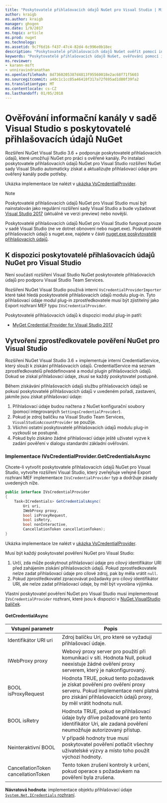 ```yaml
---
title: "Poskytovatelé přihlašovacích údajů NuGet pro Visual Studio | Microsoft Docs"
author: kraigb
ms.author: kraigb
manager: ghogen
ms.date: 1/9/2017
ms.topic: article
ms.prod: nuget
ms.technology: 
ms.assetid: 9c7f6d16-f437-47c4-82d4-6c996e0b18ec
description: "Poskytovatelé přihlašovacích údajů NuGet ověřit pomocí informačních kanálů implementací rozhraní IVsCredentialProvider v rozšíření sady Visual Studio."
keywords: "Poskytovatelé přihlašovacích údajů NuGet, ověřování pomocí informačního kanálu, ověřování pomocí Galerie rozšíření NuGet sady visual studio"
ms.reviewer:
- karann-msft
- unniravindranathan
ms.openlocfilehash: 8d7360205387d4813f95560018e2ac68f71f5603
ms.sourcegitcommit: a40c1c1cc05a46410f317a72f695ad1d80f39fa2
ms.translationtype: MT
ms.contentlocale: cs-CZ
ms.lasthandoff: 01/05/2018
---
```

# <a name="authenticating-feeds-in-visual-studio-with-nuget-credential-providers"></a>Ověřování informační kanály v sadě Visual Studio s poskytovatelé přihlašovacích údajů NuGet

Rozšíření NuGet Visual Studio 3.6 + podporuje poskytovatelé přihlašovacích údajů, které umožňují NuGet pro práci s ověřené kanály.
Po instalaci poskytovatele přihlašovacích údajů NuGet pro Visual Studio rozšíření NuGet sady Visual Studio automaticky získat a aktualizujte přihlašovací údaje pro ověřený kanály podle potřeby.

Ukázka implementace lze nalézt v [ukázka VsCredentialProvider](https://github.com/NuGet/Samples/tree/master/VsCredentialProvider).

> [!Note]
> Poskytovatelé přihlašovacích údajů NuGet pro Visual Studio musí být nainstalován jako regulární rozšíření sady Visual Studio a bude vyžadovat [Visual Studio 2017](https://aka.ms/vs/15/preview/vs_enterprise) (aktuálně ve verzi preview) nebo novější.
>
> Poskytovatelé přihlašovacích údajů NuGet pro Visual Studio fungovat pouze v sadě Visual Studio (ne ve dotnet obnovení nebo nuget.exe). Poskytovatelé přihlašovacích údajů s nuget.exe, najdete v části [nuget.exe poskytovatelé přihlašovacích údajů](nuget-exe-Credential-providers.md).

## <a name="available-nuget-credential-providers-for-visual-studio"></a>K dispozici poskytovatelé přihlašovacích údajů NuGet pro Visual Studio

Není součástí rozšíření Visual Studio NuGet poskytovatele přihlašovacích údajů pro podporu Visual Studio Team Services.

Rozšíření NuGet Visual Studio používá interní `VsCredentialProviderImporter` které také hledá poskytovatelé přihlašovacích údajů modulu plug-in. Tyto přihlašovací údaje modul plug-in zprostředkovatele musí být zjistitelný jako Export rozhraní MEF typu `IVsCredentialProvider`.

Poskytovatelé přihlašovacích údajů k dispozici modul plug-in patří:

- [MyGet Credential Provider for Visual Studio 2017](http://docs.myget.org/docs/reference/credential-provider-for-visual-studio)

## <a name="creating-a-nuget-credential-provider-for-visual-studio"></a>Vytvoření zprostředkovatele pověření NuGet pro Visual Studio

Rozšíření NuGet Visual Studio 3.6 + implementuje interní CredentialService, který slouží k získání přihlašovacích údajů. CredentialService má seznam zprostředkovatelů předdefinované a modul plugin přihlašovacích údajů. Dokud se získal přihlašovací údaje, zkusí se každý poskytovatel postupně.

Během získávání přihlašovacích údajů službu přihlašovacích údajů se pokusí poskytovatelé přihlašovacích údajů v uvedeném pořadí, zastavení, jakmile jsou získat přihlašovací údaje:

1. Přihlašovací údaje budou načtena z NuGet konfigurační soubory (pomocí integrovaných `SettingsCredentialProvider`).
1. Pokud je zdroj balíčku na Visual Studio Team Services, `VisualStudioAccountProvider` se použije.
1. Všichni ostatní poskytovatelé přihlašovacích údajů modulu plug-in vyzkouší se postupně.
1. Pokud bylo získáno žádné přihlašovací údaje ještě uživatel vyzve k zadání pověření v dialogu standardní základní ověřování.

### <a name="implementing-ivscredentialprovidergetcredentialsasync"></a>Implementace IVsCredentialProvider.GetCredentialsAsync

Chcete-li vytvořit poskytovatele přihlašovacích údajů NuGet pro Visual Studio, vytvořte rozšíření Visual Studio, který zveřejňuje veřejné Export rozhraní MEF implementace `IVsCredentialProvider` typ a dodržuje zásady uvedených níže.

```cs
public interface IVsCredentialProvider
{
    Task<ICredentials> GetCredentialsAsync(
        Uri uri,
        IWebProxy proxy,
        bool isProxyRequest,
        bool isRetry,
        bool nonInteractive,
        CancellationToken cancellationToken);
}
```

Ukázka implementace lze nalézt v [ukázka VsCredentialProvider](https://github.com/NuGet/Samples/tree/master/VsCredentialProvider).

Musí být každý poskytovatel pověření NuGet pro Visual Studio:

1. Určí, zda může poskytnout přihlašovací údaje pro cílový identifikátor URI před zahájením získání přihlašovacích údajů. Pokud zprostředkovatele nelze zadat přihlašovací údaje pro cílové zdroj, pak by měla vrátit `null`.
1. Pokud zprostředkovatel zpracovávat požadavky pro cílový identifikátor URI, ale nelze zadat přihlašovací údaje, by měl být vyvolána výjimka.

Vlastní poskytovatel pověření NuGet pro Visual Studio musí implementovat `IVsCredentialProvider` rozhraní, které jsou k dispozici v [NuGet.VisualStudio balíček](https://www.nuget.org/packages/NuGet.VisualStudio/).

#### <a name="getcredentialasync"></a>GetCredentialAsync

| Vstupní parametr |Popis|
| ----------------|-----------|
| Identifikátor URI uri | Zdroj balíčku Uri, pro které se vyžadují přihlašovací údaje.|
| IWebProxy proxy | Webový proxy server pro použití při komunikaci v síti. Hodnota Null, pokud neexistuje žádné ověření proxy serverem, který je nakonfigurovaný. |
| BOOL isProxyRequest | Hodnota TRUE, pokud tento požadavek je získat pověření pro ověření proxy serveru. Pokud implementace není platná pro získání přihlašovacích údajů proxy, by měl vrátit hodnotu null. |
| BOOL isRetry | Hodnota TRUE, pokud se přihlašovací údaje byly dříve požadované pro tento identifikátor Uri, ale zadaná pověření neumožňuje autorizovaný přístup. |
| Neinteraktivní BOOL | V případě hodnoty true musí poskytovatel pověření potlačit všechny uživatelské výzvy a místo toho použít výchozí hodnoty. |
| CancellationToken cancellationToken | Tento token zrušení kontroly k určení, pokud operace s požadavkem na pověření byla zrušena. |

**Návratová hodnota**: implementace objektu přihlašovací údaje [ `System.Net.ICredentials` rozhraní](/dotnet/api/system.net.icredentials?view=netstandard-2.0).
